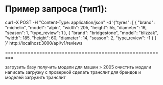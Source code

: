 Пример запроса (тип1):
=================================================

curl -X POST -H "Content-Type: application/json"      -d '{"tyres": [
{
"brand": "michelin",
"model": "alpin",
"width": 205,
"height": 55,
"diameter": 16,
"season": 1,
"type_review": 1
},
{
"brand": "bridgestone",
"model": "blizzak",
"width": 185,
"height": 60,
"diameter": 14,
"season": 2,
"type_review": -1
}
]
}'       http://localhost:3000/api/v1/reviews

=========================================================


загрузить базу
получить модели для машин > 2005
очистить модели
написать загрузку с проверкой
сделать транслит для брендов и моделей
загрузить транслит